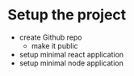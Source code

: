 # Setup the project

- create Github repo
  - make it public
- setup minimal react application
- setup minimal node application
